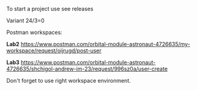 To start a project use see releases

Variant 24/3=0

Postman workspaces:

**Lab2** https://www.postman.com/orbital-module-astronaut-4726635/my-workspace/request/oijrugd/post-user


**Lab3** https://www.postman.com/orbital-module-astronaut-4726635/shchigol-andrew-im-23/request/996sz0a/user-create

Don't forget to use right workspace environment.
